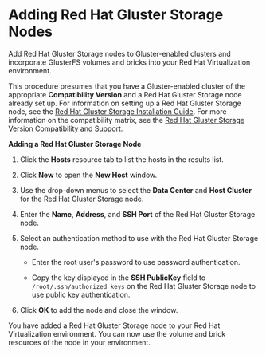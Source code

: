 # Adding Red Hat Gluster Storage Nodes

Add Red Hat Gluster Storage nodes to Gluster-enabled clusters and incorporate GlusterFS volumes and bricks into your Red Hat Virtualization environment.

This procedure presumes that you have a Gluster-enabled cluster of the appropriate **Compatibility Version** and a Red Hat Gluster Storage node already set up. For information on setting up a Red Hat Gluster Storage node, see the [Red Hat Gluster Storage Installation Guide](https://access.redhat.com/documentation/en-US/Red_Hat_Storage/3.1/html/Installation_Guide/chap-Installing_Red_Hat_Storage.html). For more information on the compatibility matrix, see the [Red Hat Gluster Storage Version Compatibility and Support](https://access.redhat.com/articles/2356261).

**Adding a Red Hat Gluster Storage Node**

1. Click the **Hosts** resource tab to list the hosts in the results list.

2. Click **New** to open the **New Host** window.

3. Use the drop-down menus to select the **Data Center** and **Host Cluster** for the Red Hat Gluster Storage node.

4. Enter the **Name**, **Address**, and **SSH Port** of the Red Hat Gluster Storage node.

5. Select an authentication method to use with the Red Hat Gluster Storage node.

    * Enter the root user's password to use password authentication.

    * Copy the key displayed in the **SSH PublicKey** field to `/root/.ssh/authorized_keys` on the Red Hat Gluster Storage node to use public key authentication.

6. Click **OK** to add the node and close the window.

You have added a Red Hat Gluster Storage node to your Red Hat Virtualization environment. You can now use the volume and brick resources of the node in your environment.


